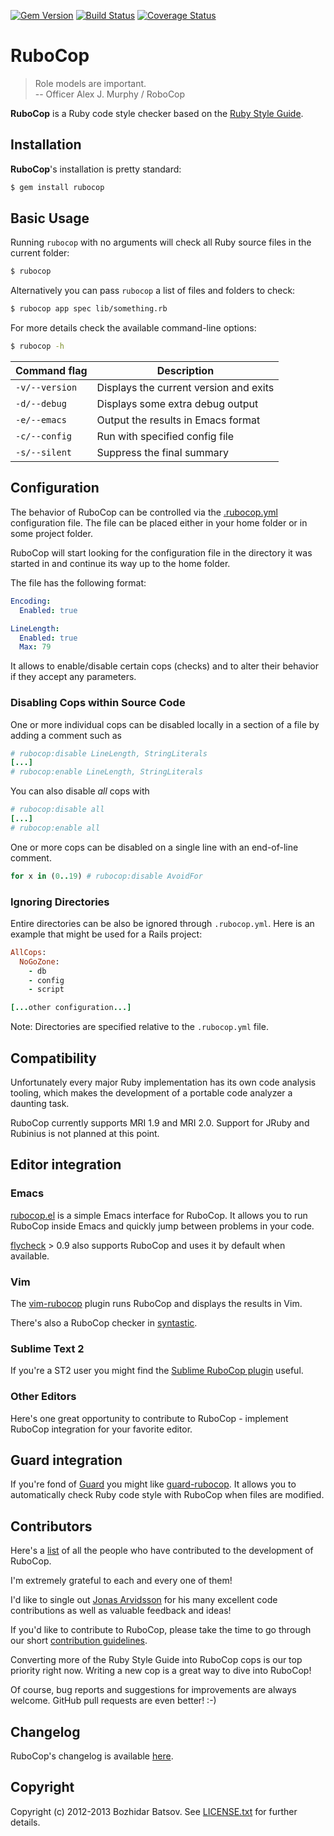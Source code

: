 [![Gem Version](https://badge.fury.io/rb/rubocop.png)](http://badge.fury.io/rb/rubocop)
[![Build Status](https://travis-ci.org/bbatsov/rubocop.png?branch=master)](https://travis-ci.org/bbatsov/rubocop)
[![Coverage Status](https://coveralls.io/repos/bbatsov/rubocop/badge.png?branch=master)](https://coveralls.io/r/bbatsov/rubocop)

# RuboCop

> Role models are important. <br/>
> -- Officer Alex J. Murphy / RoboCop

**RuboCop** is a Ruby code style checker based on the
[Ruby Style Guide](https://github.com/bbatsov/ruby-style-guide).

## Installation

**RuboCop**'s installation is pretty standard:

```bash
$ gem install rubocop
```

## Basic Usage

Running `rubocop` with no arguments will check all Ruby source files
in the current folder:

```bash
$ rubocop
```

Alternatively you can pass `rubocop` a list of files and folders to check:

```bash
$ rubocop app spec lib/something.rb
```

For more details check the available command-line options:

```bash
$ rubocop -h
```

Command flag       | Description
-------------------|------------------------------------------------------------
`-v/--version`     | Displays the current version and exits
`-d/--debug`       | Displays some extra debug output
`-e/--emacs`       | Output the results in Emacs format
`-c/--config`      | Run with specified config file
`-s/--silent`      | Suppress the final summary

## Configuration

The behavior of RuboCop can be controlled via the
[.rubocop.yml](https://github.com/bbatsov/rubocop/blob/master/.rubocop.yml)
configuration file. The file can be placed either in your home folder
or in some project folder.

RuboCop will start looking for the configuration file in the directory
it was started in and continue its way up to the home folder.

The file has the following format:

```yml
Encoding:
  Enabled: true

LineLength:
  Enabled: true
  Max: 79
```

It allows to enable/disable certain cops (checks) and to alter their
behavior if they accept any parameters.

### Disabling Cops within Source Code

One or more individual cops can be disabled locally in a section of a
file by adding a comment such as

```ruby
# rubocop:disable LineLength, StringLiterals
[...]
# rubocop:enable LineLength, StringLiterals
```

You can also disable *all* cops with

```ruby
# rubocop:disable all
[...]
# rubocop:enable all
```

One or more cops can be disabled on a single line with an end-of-line
comment.

```ruby
for x in (0..19) # rubocop:disable AvoidFor
```

### Ignoring Directories

Entire directories can be also be ignored through `.rubocop.yml`.  Here is an
example that might be used for a Rails project:

```ruby
AllCops:
  NoGoZone:
    - db
    - config
    - script

[...other configuration...]
```

Note: Directories are specified relative to the `.rubocop.yml` file.

## Compatibility

Unfortunately every major Ruby implementation has its own code
analysis tooling, which makes the development of a portable code
analyzer a daunting task.

RuboCop currently supports MRI 1.9 and MRI 2.0. Support for JRuby and
Rubinius is not planned at this point.

## Editor integration

### Emacs

[rubocop.el](https://github.com/bbatsov/rubocop-emacs) is a simple
Emacs interface for RuboCop. It allows you to run RuboCop inside Emacs
and quickly jump between problems in your code.

[flycheck](https://github.com/lunaryorn/flycheck) > 0.9 also supports
RuboCop and uses it by default when available.

### Vim

The [vim-rubocop](https://github.com/ngmy/vim-rubocop) plugin runs
RuboCop and displays the results in Vim.

There's also a RuboCop checker in
[syntastic](https://github.com/scrooloose/syntastic).

### Sublime Text 2

If you're a ST2 user you might find the
[Sublime RuboCop plugin](https://github.com/pderichs/sublime_rubocop)
useful.

### Other Editors

Here's one great opportunity to contribute to RuboCop - implement
RuboCop integration for your favorite editor.

## Guard integration

If you're fond of [Guard](https://github.com/guard/guard) you might
like
[guard-rubocop](https://github.com/yujinakayama/guard-rubocop). It
allows you to automatically check Ruby code style with RuboCop when
files are modified.

## Contributors

Here's a [list](https://github.com/bbatsov/rubocop/contributors) of
all the people who have contributed to the development of RuboCop.

I'm extremely grateful to each and every one of them!

I'd like to single out [Jonas Arvidsson](https://github.com/jonas054)
for his many excellent code contributions as well as valuable feedback
and ideas!

If you'd like to contribute to RuboCop, please take the time to go
through our short
[contribution guidelines](CONTRIBUTING.md).

Converting more of the Ruby Style Guide into RuboCop cops is our top
priority right now. Writing a new cop is a great way to dive into RuboCop!

Of course, bug reports and suggestions for improvements are always
welcome. GitHub pull requests are even better! :-)

## Changelog

RuboCop's changelog is available [here](CHANGELOG.md).

## Copyright

Copyright (c) 2012-2013 Bozhidar Batsov. See [LICENSE.txt](LICENSE.txt) for
further details.

